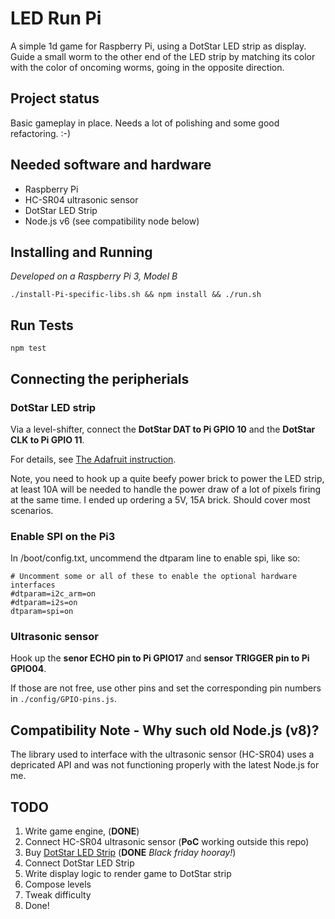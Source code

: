 # LED Run Pi
A simple 1d game for Raspberry Pi, using a DotStar LED strip as display.
Guide a small worm to the other end of the LED strip by matching its color
with the color of oncoming worms, going in the opposite direction.

## Project status
Basic gameplay in place. Needs a lot of polishing and some good refactoring. :-)

## Needed software and hardware

- Raspberry Pi
- HC-SR04 ultrasonic sensor
- DotStar LED Strip
- Node.js v6 (see compatibility node below)

## Installing and Running

_Developed on a Raspberry Pi 3, Model B_

``./install-Pi-specific-libs.sh && npm install && ./run.sh``

## Run Tests

``npm test``

## Connecting the peripherials


### DotStar LED strip

Via a level-shifter, connect the **DotStar DAT to Pi GPIO 10** and
the **DotStar CLK to Pi GPIO 11**.

For details, see [The Adafruit instruction](https://learn.adafruit.com/dotstar-pi-painter/assembly-part-1).

Note, you need to hook up a quite beefy power brick to power the LED strip, at least 10A will be needed to handle the 
power draw of a lot of pixels firing at the same time. I ended up ordering a 5V, 15A brick. Should cover most scenarios.

### Enable SPI on the Pi3

In /boot/config.txt, uncommend the dtparam line to enable spi, like so:

```
# Uncomment some or all of these to enable the optional hardware interfaces
#dtparam=i2c_arm=on
#dtparam=i2s=on
dtparam=spi=on
```

### Ultrasonic sensor

Hook up the **senor ECHO pin to Pi GPIO17** and **sensor TRIGGER pin to Pi GPIO04**.

If those are not free, use other pins and set the corresponding pin numbers in ```./config/GPIO-pins.js```.


## Compatibility Note - Why such old Node.js (v8)?
The library used to interface with the ultrasonic sensor (HC-SR04) uses a depricated API and was not functioning properly with the latest Node.js for me.

## TODO

1. Write game engine, (__DONE__)
2. Connect HC-SR04 ultrasonic sensor (__PoC__ working outside this repo)
3. Buy [DotStar LED Strip](https://www.adafruit.com/product/2242) (__DONE__ *Black friday hooray!*)
4. Connect DotStar LED Strip
4. Write display logic to render game to DotStar strip
5. Compose levels
6. Tweak difficulty
7. Done!

